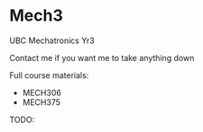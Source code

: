 # Mech3
UBC Mechatronics Yr3

Contact me if you want me to take anything down

Full course materials:
- MECH306
- MECH375

TODO: